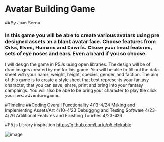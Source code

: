 # Avatar Building Game
##By Juan Serna
### In this game you will be able to create various avatars using pre designed assets on a blank avatar face. Choose features from Orks, Elves, Humans and Dawrfs. Chose your head features, sets of eye noses and ears. Even a beard if you so choose. 
I will design the game in P5Js using open libraries. The design will be of dran images created by me for this game. 
You will be able to fill out the data sheet with your name, weight, height, species, gender, and faction. 
The aim of this game is to create a style sheet that best represents your fantasy character, that you can save, share, print and bring into your fantasy campaings. You will also be abe to be bring your character to play the click your next adventure game. 


#Timeline
##Coding Overall Functionality 4/13-4/24
Making and Implementing Assets/Art 4/10-4/23
Debugging and Testing Software 4/23-4/26
Additional Features and Finishing Touches 4/23-426

#P5.js Library inspiration https://github.com/Lartu/p5.clickable


![image](https://user-images.githubusercontent.com/67163039/163287645-e2920532-fdc4-4dc8-b6a4-fea1853554fc.png)

